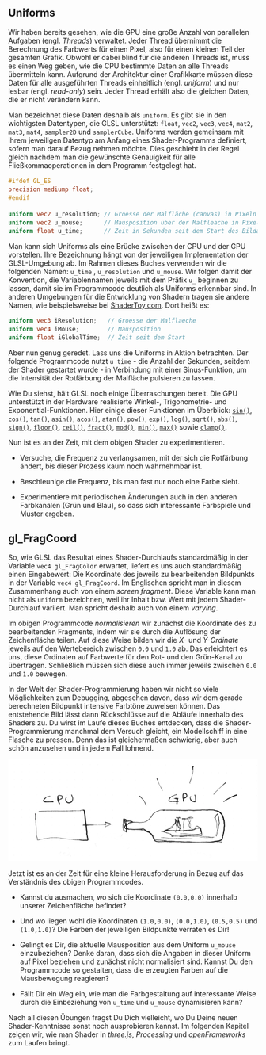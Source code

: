 ## Uniforms

Wir haben bereits gesehen, wie die GPU eine große Anzahl von parallelen Aufgaben (engl. *Threads*) verwaltet. Jeder Thread übernimmt die Berechnung des Farbwerts für einen Pixel, also für einen kleinen Teil der gesamten Grafik. Obwohl er dabei blind für die anderen Threads ist, muss es einen Weg geben, wie die CPU bestimmte Daten an alle Threads übermitteln kann. Aufgrund der Architektur einer Grafikkarte müssen diese Daten für alle ausgeführten Threads einheitlich (engl. *uniform*) und nur lesbar (engl. *read-only*) sein. Jeder Thread erhält also die gleichen Daten, die er nicht verändern kann. 

Man bezeichnet diese Daten deshalb als ```uniform```. Es gibt sie in den wichtigsten Datentypen, die GLSL unterstützt: ```float```, ```vec2```, ```vec3```, ```vec4```, ```mat2```, ```mat3```, ```mat4```, ```sampler2D``` und ```samplerCube```. Uniforms werden gemeinsam mit ihrem jeweiligen Datentyp am Anfang eines Shader-Programms definiert, sofern man darauf Bezug nehmen möchte. Dies geschieht in der Regel gleich nachdem man die gewünschte Genauigkeit für alle Fließkommaoperationen in dem Programm festgelegt hat.

```glsl
#ifdef GL_ES
precision mediump float;
#endif

uniform vec2 u_resolution; // Groesse der Malfläche (canvas) in Pixeln (Breite, Hoehe)
uniform vec2 u_mouse;      // Mausposition über der Malfleache in Pixeln (X, Y)
uniform float u_time;      // Zeit in Sekunden seit dem Start des Bildaufbaus
```

Man kann sich Uniforms als eine Brücke zwischen der CPU und der GPU vorstellen. Ihre Bezeichnung hängt von der jeweiligen Implementation der GLSL-Umgebung ab. Im Rahmen dieses Buches verwenden wir die folgenden Namen: ```u_time``` , ```u_resolution``` und ```u_mouse```. Wir folgen damit der Konvention, die Variablennamen jeweils mit dem Präfix ```u_``` beginnen zu lassen, damit sie im Programmcode deutlich als Uniforms erkennbar sind. In anderen Umgebungen für die Entwicklung von Shadern tragen sie andere Namen, wie beispielsweise bei [ShaderToy.com](https://www.shadertoy.com/). Dort heißt es:

```glsl
uniform vec3 iResolution;   // Groesse der Malflaeche
uniform vec4 iMouse;        // Mausposition
uniform float iGlobalTime;  // Zeit seit dem Start
```

Aber nun genug geredet. Lass uns die Uniforms in Aktion betrachten. Der folgende Programmcode nutzt ```u_time``` - die Anzahl der Sekunden, seitdem der Shader gestartet wurde - in Verbindung mit einer Sinus-Funktion, um die Intensität der Rotfärbung der Malfläche pulsieren zu lassen.

<div class="codeAndCanvas" data="time.frag"></div>

Wie Du siehst, hält GLSL noch einige Überraschungen bereit. Die GPU unterstützt in der Hardware realisierte Winkel-, Trigonometrie- und Exponential-Funktionen. Hier einige dieser Funktionen im Überblick: [```sin()```](../glossary/?search=sin), [```cos()```](../glossary/?search=cos), [```tan()```](../glossary/?search=tan), [```asin()```](../glossary/?search=asin), [```acos()```](../glossary/?search=acos), [```atan()```](../glossary/?search=atan), [```pow()```](../glossary/?search=pow), [```exp()```](../glossary/?search=exp), [```log()```](../glossary/?search=log), [```sqrt()```](../glossary/?search=sqrt), [```abs()```](../glossary/?search=abs), [```sign()```](../glossary/?search=sign), [```floor()```](../glossary/?search=floor), [```ceil()```](../glossary/?search=ceil), [```fract()```](../glossary/?search=fract), [```mod()```](../glossary/?search=mod), [```min()```](../glossary/?search=min), [```max()```](../glossary/?search=max) sowie [```clamp()```](../glossary/?search=clamp).

Nun ist es an der Zeit, mit dem obigen Shader zu experimentieren.

* Versuche, die Frequenz zu verlangsamen, mit der sich die Rotfärbung ändert, bis dieser Prozess kaum noch wahrnehmbar ist.

* Beschleunige die Frequenz, bis man fast nur noch eine Farbe sieht.

* Experimentiere mit periodischen Änderungen auch in den anderen Farbkanälen (Grün und Blau), so dass sich interessante Farbspiele und Muster ergeben.

## gl_FragCoord

So, wie GLSL das Resultat eines Shader-Durchlaufs standardmäßig in der Variable ```vec4 gl_FragColor``` erwartet, liefert es uns auch standardmäßig einen Eingabewert: Die Koordinate des jeweils zu bearbeitenden Bildpunkts in der Variable ```vec4 gl_FragCoord```. Im Englischen spricht man in diesem Zusammenhang auch von einem *screen fragment*. Diese Variable kann man nicht als ```uniform``` bezeichnen, weil ihr Inhalt bzw. Wert mit jedem Shader-Durchlauf variiert. Man spricht deshalb auch von einem *varying*.

<div class="codeAndCanvas" data="space.frag"></div>

Im obigen Programmcode *normalisieren* wir zunächst die Koordinate des zu bearbeitenden Fragments, indem wir sie durch die Auflösung der Zeichenfläche teilen. Auf diese Weise bilden wir die *X-* und *Y-Ordinate* jeweils auf den Wertebereich zwischen ```0.0``` und ```1.0``` ab. Das erleichtert es uns, diese Ordinaten auf Farbwerte für den Rot- und den Grün-Kanal zu übertragen. Schließlich müssen sich diese auch immer jeweils zwischen ```0.0``` und ```1.0``` bewegen.

In der Welt der Shader-Programmierung haben wir nicht so viele Möglichkeiten zum Debugging, abgesehen davon, dass wir dem gerade berechneten Bildpunkt intensive Farbtöne zuweisen können. Das entstehende Bild lässt dann Rückschlüsse auf die Abläufe innerhalb des Shaders zu. Du wirst im Laufe dieses Buches entdecken, dass die Shader-Programmierung manchmal dem Versuch gleicht, ein Modellschiff in eine Flasche zu pressen. Denn das ist gleichermaßen schwierig, aber auch schön anzusehen und in jedem Fall lohnend.

![](08.png)

Jetzt ist es an der Zeit für eine kleine Herausforderung in Bezug auf das Verständnis des obigen Programmcodes. 

* Kannst du ausmachen, wo sich die Koordinate ```(0.0,0.0)``` innerhalb unserer Zeichenfläche befindet?

* Und wo liegen wohl die Koordinaten ```(1.0,0.0)```, ```(0.0,1.0)```, ```(0.5,0.5)``` und ```(1.0,1.0)```? Die Farben der jeweiligen Bildpunkte verraten es Dir!

* Gelingt es Dir, die aktuelle Mausposition aus dem Uniform ```u_mouse``` einzubeziehen? Denke daran, dass sich die Angaben in dieser Uniform auf Pixel beziehen und zunächst nicht normalisiert sind. Kannst Du den Programmcode so gestalten, dass die erzeugten Farben auf die Mausbewegung reagieren? 

* Fällt Dir ein Weg ein, wie man die Farbgestaltung auf interessante Weise durch die Einbeziehung von ```u_time``` und ```u_mouse``` dynamisieren kann?

Nach all diesen Übungen fragst Du Dich vielleicht, wo Du Deine neuen Shader-Kenntnisse sonst noch ausprobieren kannst. Im folgenden Kapitel zeigen wir, wie man Shader in *three.js*, *Processing* und *openFrameworks* zum Laufen bringt.

